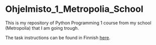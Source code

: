 # Ohjelmisto_1_Metropolia_School

This is my repository of Python Programming 1 course from my school (Metropolia) that I am going trough.

The task instructions can be found in Finnish [here](https://github.com/vesavvo/Python_Ohjelmistoteema/blob/main/Teht%C3%A4v%C3%A4t.md). 
